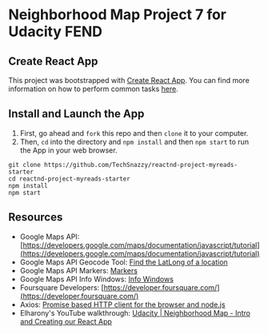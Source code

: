 # Neighborhood Map Project 7 for Udacity FEND

## Create React App

This project was bootstrapped with [Create React App](https://github.com/facebookincubator/create-react-app). You can find more information on how to perform common tasks [here](https://github.com/facebookincubator/create-react-app/blob/master/packages/react-scripts/template/README.md).

## Install and Launch the App

1. First, go ahead and `fork` this repo and then `clone` it to your computer.
2. Then, `cd` into the directory and `npm install` and then `npm start` to run the App in your web browser.

  ```
  git clone https://github.com/TechSnazzy/reactnd-project-myreads-starter
  cd reactnd-project-myreads-starter
  npm install
  npm start
  ```

## Resources

* Google Maps API: [https://developers.google.com/maps/documentation/javascript/tutorial](https://developers.google.com/maps/documentation/javascript/tutorial)
* Google Maps API Geocode Tool: [Find the LatLong of a location](https://google-developers.appspot.com/maps/documentation/utils/geocoder/)
* Google Maps API Markers: [Markers](https://developers.google.com/maps/documentation/javascript/markers)
* Google Maps API Info Windows: [Info Windows](https://developers.google.com/maps/documentation/javascript/infowindows)
* Foursquare Developers: [https://developer.foursquare.com/](https://developer.foursquare.com/)
* Axios: [Promise based HTTP client for the browser and node.js](https://github.com/axios/axios)
* Elharony's YouTube walkthrough: [Udacity | Neighborhood Map - Intro and Creating our React App](https://www.youtube.com/watch?v=ywdxLNjhBYw&t=1s)

